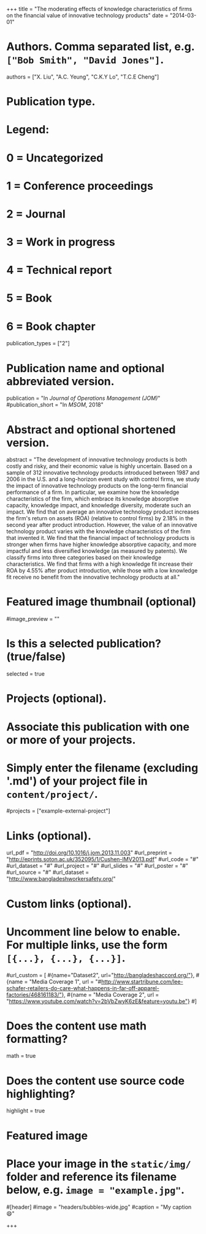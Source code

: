 +++
title = "The moderating effects of knowledge characteristics of firms on the financial value of innovative technology products"
date = "2014-03-01"

# Authors. Comma separated list, e.g. `["Bob Smith", "David Jones"]`.
authors = ["X. Liu", "A.C. Yeung", "C.K.Y Lo", "T.C.E Cheng"]

# Publication type.
# Legend:
# 0 = Uncategorized
# 1 = Conference proceedings
# 2 = Journal
# 3 = Work in progress
# 4 = Technical report
# 5 = Book
# 6 = Book chapter
publication_types = ["2"]

# Publication name and optional abbreviated version.
publication = "In *Journal of Operations Management (JOM)*"
#publication_short = "In *MSOM*, 2018"

# Abstract and optional shortened version.
abstract = "The development of innovative technology products is both costly and risky, and their economic value is highly uncertain. Based on a sample of 312 innovative technology products introduced between 1987 and 2006 in the U.S. and a long-horizon event study with control firms, we study the impact of innovative technology products on the long-term financial performance of a firm. In particular, we examine how the knowledge characteristics of the firm, which embrace its knowledge absorptive capacity, knowledge impact, and knowledge diversity, moderate such an impact. We find that on average an innovative technology product increases the firm's return on assets (ROA) (relative to control firms) by 2.18% in the second year after product introduction. However, the value of an innovative technology product varies with the knowledge characteristics of the firm that invented it. We find that the financial impact of technology products is stronger when firms have higher knowledge absorptive capacity, and more impactful and less diversified knowledge (as measured by patents). We classify firms into three categories based on their knowledge characteristics. We find that firms with a high knowledge fit increase their ROA by 4.55% after product introduction, while those with a low knowledge fit receive no benefit from the innovative technology products at all." 

# Featured image thumbnail (optional)
#image_preview = ""

# Is this a selected publication? (true/false)
selected = true

# Projects (optional).
#   Associate this publication with one or more of your projects.
#   Simply enter the filename (excluding '.md') of your project file in `content/project/`.
#projects = ["example-external-project"]

# Links (optional).
url_pdf = "http://doi.org/10.1016/j.jom.2013.11.003"
#url_preprint = "http://eprints.soton.ac.uk/352095/1/Cushen-IMV2013.pdf"
#url_code = "#"
#url_dataset = "#"
#url_project = "#"
#url_slides = "#"
#url_poster = "#"
#url_source = "#"
#url_dataset = "http://www.bangladeshworkersafety.org/"

# Custom links (optional).
#   Uncomment line below to enable. For multiple links, use the form `[{...}, {...}, {...}]`.

#url_custom = [
#{name="Dataset2", url="http://bangladeshaccord.org/"},
#{name = "Media Coverage 1", url = "#http://www.startribune.com/lee-schafer-retailers-do-care-what-happens-in-far-off-apparel-factories/468161183/"},
#{name = "Media Coverage 2", url = "https://www.youtube.com/watch?v=2bVbZwyK6zE&feature=youtu.be"}
#] 

# Does the content use math formatting?
math = true

# Does the content use source code highlighting?
highlight = true

# Featured image
# Place your image in the `static/img/` folder and reference its filename below, e.g. `image = "example.jpg"`.
#[header]
#image = "headers/bubbles-wide.jpg"
#caption = "My caption :smile:"

+++

 
